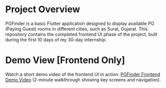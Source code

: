 # Project Overview

PGFinder is a basic Flutter application designed to display available PG (Paying Guest) rooms in different cities, such as Surat, Gujarat. This repository contains the completed frontend UI phase of the project, built during the first 10 days of my 30-day internship. 

# Demo View [Frontend Only]
Watch a short demo video of the frontend UI in action: [PGFinder Frontend Demo Video](https://youtu.be/he13FwBhIZE) (2-minute walkthrough showing key screens and navigation).